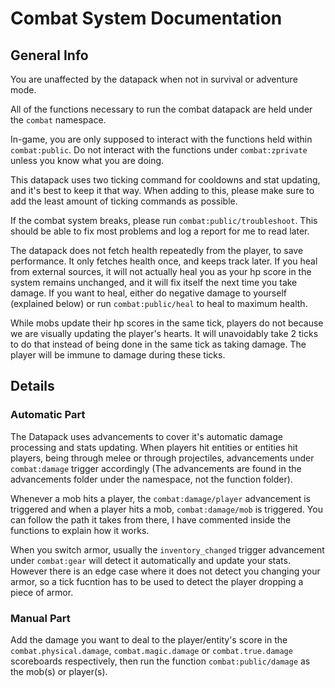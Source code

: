 #  Combat System Documentation
## General Info

You are unaffected by the datapack when not in survival or adventure mode.

All of the functions necessary to run the combat datapack are held under the `combat` namespace.

In-game, you are only supposed to interact with the functions held within `combat:public`. Do not interact with the functions under `combat:zprivate` unless you know what you are doing.

This datapack uses two ticking command for cooldowns and stat updating, and it's best to keep it that way. When adding to this, please make sure to add the least amount of ticking commands as possible.

If the combat system breaks, please run `combat:public/troubleshoot`. This should be able to fix most problems and log a report for me to read later.

The datapack does not fetch health repeatedly from the player, to save performance. It only fetches health once, and keeps track later. If you heal from external sources, it will not actually heal you as your hp score in the system remains unchanged, and it will fix itself the next time you take damage. If you want to heal, either do negative damage to yourself (explained below) or run `combat:public/heal` to heal to maximum health.

While mobs update their hp scores in the same tick, players do not because we are visually updating the player's hearts. It will unavoidably take 2 ticks to do that instead of being done in the same tick as taking damage. The player will be immune to damage during these ticks.

## Details

### Automatic Part

The Datapack uses advancements to cover it's automatic damage processing and stats updating. When players hit entities or entities hit players, being through melee or through projectiles, advancements under `combat:damage` trigger accordingly (The advancements are found in the advancements folder under the namespace, not the function folder).

Whenever a mob hits a player, the `combat:damage/player` advancement is triggered and when a player hits a mob, `combat:damage/mob` is triggered. You can follow the path it takes from there, I have commented inside the functions to explain how it works.

When you switch armor, usually the `inventory_changed` trigger advancement under `combat:gear` will detect it automatically and update your stats. However there is an edge case where it does not detect you changing your armor, so a tick fucntion has to be used to detect the player dropping a piece of armor.

### Manual Part

Add the damage you want to deal to the player/entity's score in the `combat.physical.damage`, `combat.magic.damage` or `combat.true.damage` scoreboards respectively, then run the function `combat:public/damage` as the mob(s) or player(s).

